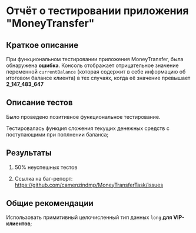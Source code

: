 # Отчёт о тестировании приложения **"MoneyTransfer"**

## Краткое описание

При функциональном тестировании приложения MoneyTransfer, была обнаружена **ошибка**. Консоль отображает отрицательное значение 
переменной ```currentBalance``` (которая содержит в себе информацию 
об итоговом балансе клиента) в тех случаях, когда её значение превышает **2_147_483_647**

## Описание тестов

Было проведено позитивное функциональное тестирование.

Тестировалась функция сложения текущих денежных средств с поступающими при поплнении баланса;

## Результаты

1. 50% неуспешных тестов

2. Ссылка на баг-репорт: https://github.com/camenzindmp/MoneyTransferTask/issues

## Общие рекомендации

Использовать примитивный целочисленный тип данных ```long``` **для VIP-клиентов**;
